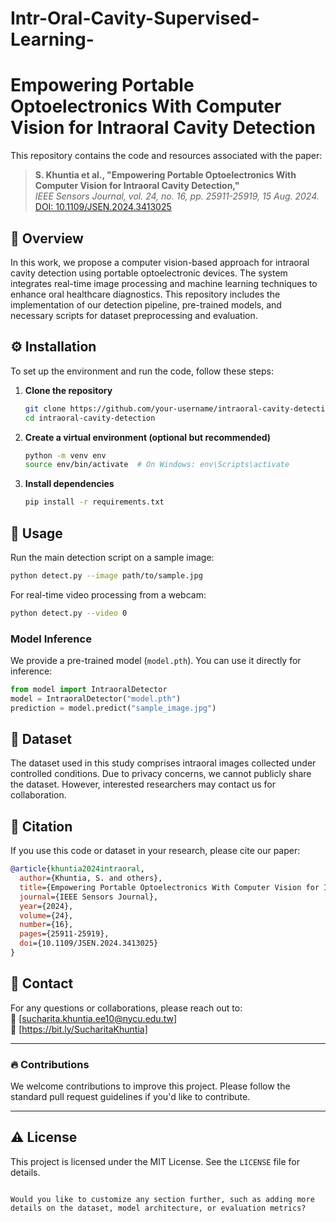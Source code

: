 # Intr-Oral-Cavity-Supervised-Learning-
# Empowering Portable Optoelectronics With Computer Vision for Intraoral Cavity Detection  

This repository contains the code and resources associated with the paper:  

> **S. Khuntia et al., "Empowering Portable Optoelectronics With Computer Vision for Intraoral Cavity Detection,"**  
> *IEEE Sensors Journal, vol. 24, no. 16, pp. 25911-25919, 15 Aug. 2024.*  
> [DOI: 10.1109/JSEN.2024.3413025](https://doi.org/10.1109/JSEN.2024.3413025)  

## 📌 Overview  

In this work, we propose a computer vision-based approach for intraoral cavity detection using portable optoelectronic devices. The system integrates real-time image processing and machine learning techniques to enhance oral healthcare diagnostics. This repository includes the implementation of our detection pipeline, pre-trained models, and necessary scripts for dataset preprocessing and evaluation.  

## ⚙️ Installation  

To set up the environment and run the code, follow these steps:  

1. **Clone the repository**  
   ```bash
   git clone https://github.com/your-username/intraoral-cavity-detection.git
   cd intraoral-cavity-detection
   ```

2. **Create a virtual environment (optional but recommended)**  
   ```bash
   python -m venv env
   source env/bin/activate  # On Windows: env\Scripts\activate
   ```

3. **Install dependencies**  
   ```bash
   pip install -r requirements.txt
   ```

## 🚀 Usage  

Run the main detection script on a sample image:  
```bash
python detect.py --image path/to/sample.jpg
```

For real-time video processing from a webcam:  
```bash
python detect.py --video 0
```

### Model Inference  
We provide a pre-trained model (`model.pth`). You can use it directly for inference:  
```python
from model import IntraoralDetector
model = IntraoralDetector("model.pth")
prediction = model.predict("sample_image.jpg")
```

## 📂 Dataset  

The dataset used in this study comprises intraoral images collected under controlled conditions. Due to privacy concerns, we cannot publicly share the dataset. However, interested researchers may contact us for collaboration.  

## 📜 Citation  

If you use this code or dataset in your research, please cite our paper:  

```bibtex
@article{khuntia2024intraoral,
  author={Khuntia, S. and others},
  title={Empowering Portable Optoelectronics With Computer Vision for Intraoral Cavity Detection},
  journal={IEEE Sensors Journal},
  year={2024},
  volume={24},
  number={16},
  pages={25911-25919},
  doi={10.1109/JSEN.2024.3413025}
}
```

## 📧 Contact  

For any questions or collaborations, please reach out to:  
📩 [sucharita.khuntia.ee10@nycu.edu.tw]  
🔗 [https://bit.ly/SucharitaKhuntia]  

---

### 🔥 Contributions  
We welcome contributions to improve this project. Please follow the standard pull request guidelines if you'd like to contribute.  

---

## ⚠️ License  
This project is licensed under the MIT License. See the `LICENSE` file for details.  
```

Would you like to customize any section further, such as adding more details on the dataset, model architecture, or evaluation metrics?
